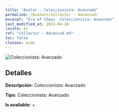 ```yaml
---
title: "Avatar - Coleccionista: Avanzado"
permalink: /Avatars/Collector - Advanced/
excerpt: "Era of Chaos  Coleccionista: Avanzado"
last_modified_at: 2021-04-26
locale: es
ref: "Collector - Advanced.md"
toc: false
classes: wide
---
```

 ![Coleccionista: Avanzado](/images/a/avatarFrame_72.png)

## Detalles

 **Descripción:** Coleccionista: Avanzado 

 **Tips:** Coleccionista: Avanzado 

 **Is available:**  + 

